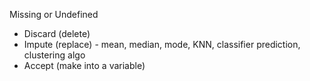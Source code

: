 Missing or Undefined
- Discard (delete)
- Impute (replace) - mean, median, mode, KNN, classifier prediction, clustering algo
- Accept (make into a variable)